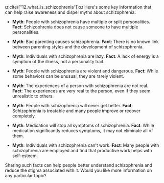 ¤:cite(["12_what_is_schizophrenia"]):¤ Here's some key information that can help raise awareness and dispel myths about schizophrenia: 

- **Myth**: People with schizophrenia have multiple or split personalities.
  **Fact**: Schizophrenia does not cause someone to have multiple personalities.
  
- **Myth**: Bad parenting causes schizophrenia.
  **Fact**: There is no known link between parenting styles and the development of schizophrenia.
  
- **Myth**: Individuals with schizophrenia are lazy.
  **Fact**: A lack of energy is a symptom of the illness, not a personality trait.
  
- **Myth**: People with schizophrenia are violent and dangerous.
  **Fact**: While some behaviors can be unusual, they are rarely violent.
  
- **Myth**: The experiences of a person with schizophrenia are not real.
  **Fact**: The experiences are very real to the person, even if they seem unrealistic to others.
  
- **Myth**: People with schizophrenia will never get better.
  **Fact**: Schizophrenia is treatable and many people improve or recover completely.
  
- **Myth**: Medication will stop all symptoms of schizophrenia.
  **Fact**: While medication significantly reduces symptoms, it may not eliminate all of them.
  
- **Myth**: Individuals with schizophrenia can't work.
  **Fact**: Many people with schizophrenia are employed and find that productive work helps with self-esteem.

Sharing such facts can help people better understand schizophrenia and reduce the stigma associated with it. Would you like more information on any particular topic?